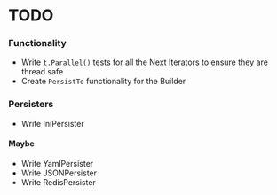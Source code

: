 # TODO

### Functionality
- Write `t.Parallel()` tests for all the Next Iterators to ensure they are thread safe
- Create `PersistTo` functionality for the Builder
 
### Persisters
- Write IniPersister
#### Maybe
- Write YamlPersister
- Write JSONPersister
- Write RedisPersister